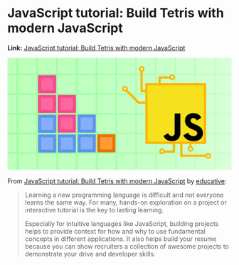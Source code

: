 # JavaScript tutorial: Build Tetris with modern JavaScript
**Link:** [JavaScript tutorial: Build Tetris with modern JavaScript](https://www.educative.io/blog/javascript-tutorial-build-tetris)

![Tetris in JS](./public/tetris-in-js.jpg)

From [JavaScript tutorial: Build Tetris with modern JavaScript](https://www.educative.io/blog/javascript-tutorial-build-tetris) by [educative](https://www.educative.io/):

> Learning a new programming language is difficult and not everyone learns the same way. For many, hands-on exploration on a project or interactive tutorial is the key to lasting learning.
> 
> Especially for intuitive languages like JavaScript, building projects helps to provide context for how and why to use fundamental concepts in different applications. It also helps build your resume because you can show recruiters a collection of awesome projects to demonstrate your drive and developer skills.
> 
